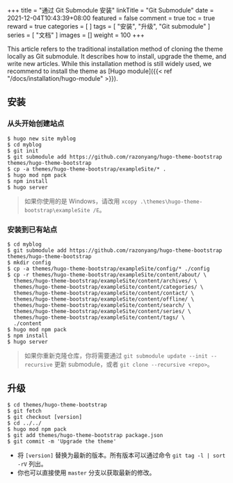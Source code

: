 +++
title = "通过 Git Submodule 安装"
linkTitle = "Git Submodule"
date = 2021-12-04T10:43:39+08:00
featured = false
comment = true
toc = true
reward = true
categories = [
]
tags = [
  "安装",
  "升级",
  "Git submodule"
]
series = [
  "文档"
]
images = []
weight = 100
+++

This article refers to the traditional installation method of cloning the theme locally as Git submodule.
It describes how to install, upgrade the theme, and write new articles.
While this installation method is still widely used, we recommend to install the theme as [Hugo module]({{< ref "/docs/installation/hugo-module" >}}).

## 安装

### 从头开始创建站点

```shell
$ hugo new site myblog
$ cd myblog
$ git init
$ git submodule add https://github.com/razonyang/hugo-theme-bootstrap themes/hugo-theme-bootstrap
$ cp -a themes/hugo-theme-bootstrap/exampleSite/* .
$ hugo mod npm pack
$ npm install
$ hugo server
```

> 如果你使用的是 Windows，请改用 `xcopy .\themes\hugo-theme-bootstrap\exampleSite /E`。

### 安装到已有站点

```shell
$ cd myblog
$ git submodule add https://github.com/razonyang/hugo-theme-bootstrap themes/hugo-theme-bootstrap
$ mkdir config
$ cp -a themes/hugo-theme-bootstrap/exampleSite/config/* ./config
$ cp -r themes/hugo-theme-bootstrap/exampleSite/content/about/ \
  themes/hugo-theme-bootstrap/exampleSite/content/archives/ \
  themes/hugo-theme-bootstrap/exampleSite/content/categories/ \
  themes/hugo-theme-bootstrap/exampleSite/content/contact/ \
  themes/hugo-theme-bootstrap/exampleSite/content/offline/ \
  themes/hugo-theme-bootstrap/exampleSite/content/search/ \
  themes/hugo-theme-bootstrap/exampleSite/content/series/ \
  themes/hugo-theme-bootstrap/exampleSite/content/tags/ \
  ./content
$ hugo mod npm pack
$ npm install
$ hugo server
```

> 如果你重新克隆仓库，你将需要通过 `git submodule update --init --recursive` 更新 submodule，或者 `git clone --recursive <repo>`。

## 升级

```shell
$ cd themes/hugo-theme-bootstrap
$ git fetch
$ git checkout [version]
$ cd ../../
$ hugo mod npm pack
$ git add themes/hugo-theme-bootstrap package.json
$ git commit -m 'Upgrade the theme'
```

- 将 `[version]` 替换为最新的版本。所有版本可以通过命令 `git tag -l | sort -rV` 列出。
- 你也可以直接使用 `master` 分支以获取最新的修改。
